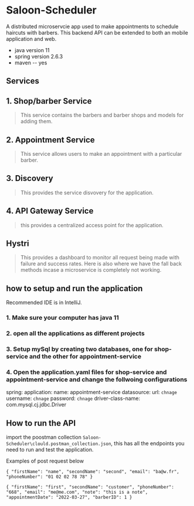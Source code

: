 # Saloon-Scheduler
A distributed microservcie app used to make appointments to schedule haircuts with barbers. This backend API can be extended to both an mobile application and web.

- java version 11
- spring version 2.6.3
- maven -- yes

## Services

## 1. Shop/barber Service
>This service contains the barbers and barber shops and models for adding them.
## 2. Appointment Service
>This service allows users to make an appointment with a particular barber.

## 3. Discovery
>This provides the service disvovery for the application.

## 4. API Gateway Service
>this provides a centralized access point for the application.

## Hystri
>This provides a dashboard to monitor all request being made with failure and success rates. Here is also where we have the fall back methods incase a microservice is completely not working.

## how to setup and run the application
Recommended IDE is in IntelliJ.

### 1. Make sure your computer has java 11 

### 2. open all the applications as different projects

### 3. Setup mySql by creating two databases, one for shop-service and the other for appointment-service

### 4. Open the application.yaml files for shop-service and appointment-service and change the follwoing configurations
spring:
  application:
    name: appointment-service
  datasource:
    url: `chnage`
    username: `chnage`
    password: `chnage`
    driver-class-name: com.mysql.cj.jdbc.Driver


## How to run the API

import the poostman collection `Saloon-Scheduler\clould.postman_collection.json`, this has all the endpoints you need to run and test the application.

Examples of post request below

`{
    "firstName": "name",
    "secondName": "second",
    "email": "ba@w.fr",
    "phoneNumber": "01 02 02 78 78"
}`

`{
    "firstName": "first",
    "secondName": "customer",
    "phoneNumber": "668",
    "email": "me@me.com",
    "note": "this is a note",
    "appointmentDate": "2022-03-27",
    "barberID": 1
}`

